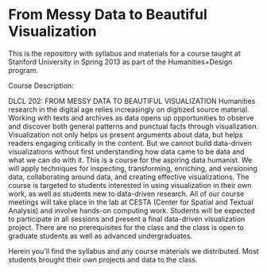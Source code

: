 # From Messy Data to Beautiful Visualization

This is the repository with syllabus and materials for a course taught at Stanford University in Spring 2013 as part of the Humanities+Design program.

Course Description:

DLCL 202: FROM MESSY DATA TO BEAUTIFUL VISUALIZATION
Humanities research in the digital age relies increasingly on digitized source material. Working with texts and archives as data opens up opportunities to observe and discover both general patterns and punctual facts through visualization. Visualization not only helps us present arguments about data, but helps readers engaging critically in the content. But we cannot build data-driven visualizations without first understanding how data came to be data and what we can do with it. This is a course for the aspiring data humanist. We will apply techniques for inspecting, transforming, enriching, and versioning data, collaborating around data, and creating effective visualizations. The course is targeted to students interested in using visualization in their own work, as well as students new to data-driven research. All of our course meetings will take place in the lab at CESTA (Center for Spatial and Textual Analysis) and involve hands-on computing work. Students will be expected to participate in all sessions and present a final data-driven visualization project. There are no prerequisites for the class and the class is open to graduate students as well as advanced undergraduates.


Herein you'll find the syllabus and any course materials we distributed. Most students brought their own projects and data to the class.


